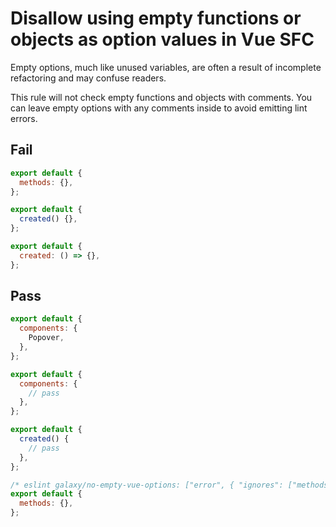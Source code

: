 # Disallow using empty functions or objects as option values in Vue SFC

Empty options, much like unused variables, are often a result of incomplete refactoring and may confuse readers.

This rule will not check empty functions and objects with comments. You can leave empty options with any comments inside to avoid emitting lint errors.

## Fail

```js
export default {
  methods: {},
};
```

```js
export default {
  created() {},
};
```

```js
export default {
  created: () => {},
};
```

## Pass

```js
export default {
  components: {
    Popover,
  },
};
```

```js
export default {
  components: {
    // pass
  },
};
```

```js
export default {
  created() {
    // pass
  },
};
```

```js
/* eslint galaxy/no-empty-vue-options: ["error", { "ignores": ["methods"] }]*/
export default {
  methods: {},
};
```
